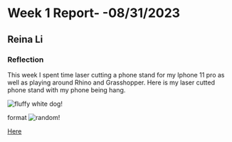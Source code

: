 # Week 1 Report- -08/31/2023

## Reina Li

### Reflection
This week I spent time laser cutting a phone stand for my Iphone 11 pro as well as playing around Rhino and Grasshopper. Here is my laser cutted phone stand with my phone being hang. 

![fluffy white dog](https://hips.hearstapps.com/hmg-prod/images/small-white-dog-breeds-cover-1560293099.jpg)!

format
![random](https://github.com/Berkeley-MDes/tdf-fa23-reinali/blob/main/weekly-reports/000009460002.jpg)!

[Here](https://docs.google.com/document/d/1uIl2xj9u5BiCTGg8XqEVe6quBKBqfSCKMY8X8kfJCpU/edit) 
